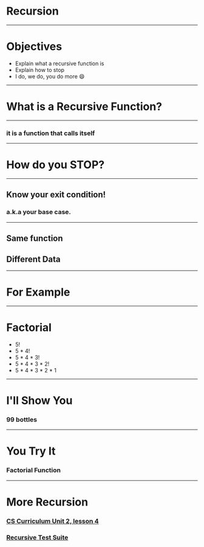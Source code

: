 # Recursion

---

# Objectives
- Explain what a recursive function is
- Explain how to stop
- I do, we do, you do more :smile:

---

# What is a Recursive Function?

---

### it is a function that calls itself

---

# How do you STOP?

---

## Know your exit condition!
### a.k.a your base case.

---

## Same function
## Different Data

---

# For Example

---

# Factorial
- 5!
- 5 * 4!
- 5 * 4 * 3!
- 5 * 4 * 3 * 2!
- 5 * 4 * 3 * 2 * 1

---

# I'll Show You
### 99 bottles

---

# You Try It
### Factorial Function

---

# More Recursion

### [CS Curriculum Unit 2, lesson 4](https://github.com/gSchool/computer-science-curriculum/blob/master/Unit-1/04-recursion.md)

### [Recursive Test Suite](https://github.com/gSchool/computer-science-curriculum/blob/master/Exercises/src/recursion/recursive-iteration.js)
